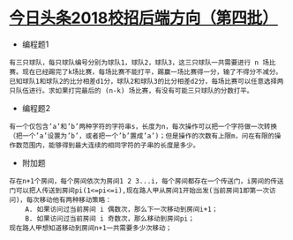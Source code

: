 [今日头条2018校招后端方向（第四批）](https://www.nowcoder.com/test/8537039/summary)
====================

+ 编程题1
```
有三只球队，每只球队编号分别为球队1，球队2，球队3，这三只球队一共需要进行 n 场比赛。现在已经踢完了k场比赛，每场比赛不能打平，踢赢一场比赛得一分，输了不得分不减分。已知球队1和球队2的比分相差d1分，球队2和球队3的比分相差d2分，每场比赛可以任意选择两只队伍进行。求如果打完最后的 (n-k) 场比赛，有没有可能三只球队的分数打平。  
```
+ 编程题2
```
有一个仅包含’a’和’b’两种字符的字符串s，长度为n，每次操作可以把一个字符做一次转换（把一个’a’设置为’b’，或者把一个’b’置成’a’)；但是操作的次数有上限m，问在有限的操作数范围内，能够得到最大连续的相同字符的子串的长度是多少。
```
+ 附加题
```
存在n+1个房间，每个房间依次为房间1 2 3...i，每个房间都存在一个传送门，i房间的传送门可以把人传送到房间pi(1<=pi<=i),现在路人甲从房间1开始出发(当前房间1即第一次访问)，每次移动他有两种移动策略：
    A. 如果访问过当前房间 i 偶数次，那么下一次移动到房间i+1；
    B. 如果访问过当前房间 i 奇数次，那么移动到房间pi；
现在路人甲想知道移动到房间n+1一共需要多少次移动；
```
